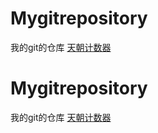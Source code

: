 # Mygitrepository
我的git的仓库
<a href="http://cncounter.duapp.com/">天朝计数器</a>
# Mygitrepository
我的git的仓库
<a href="http://cncounter.duapp.com/">天朝计数器</a>

